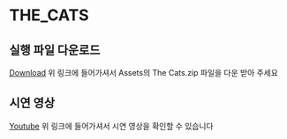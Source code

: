 # THE_CATS
## 실행 파일 다운로드
[Download](https://github.com/lutca1320/THE-CATS/releases) 
위 링크에 들어가셔서 Assets의 The Cats.zip 파일을 다운 받아 주세요 
## 시연 영상
[Youtube](https://youtu.be/14fOTcn9grQ) 
위 링크에 들어가셔서 시연 영상을 확인할 수 있습니다 